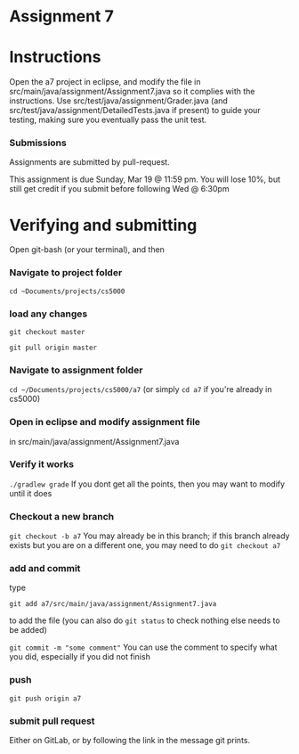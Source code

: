 Assignment 7
===

# Instructions

Open the a7 project in eclipse, and modify the file in src/main/java/assignment/Assignment7.java so it complies with the instructions. Use src/test/java/assignment/Grader.java (and src/test/java/assignment/DetailedTests.java if present) to guide your testing, making sure you eventually pass the unit test.

### Submissions
Assignments are submitted by pull-request.

This assignment is due Sunday, Mar 19 @ 11:59 pm. 
You will lose 10%, but still get credit if you submit before following Wed @ 6:30pm
# Verifying and submitting
Open git-bash (or your terminal), and then

### Navigate to project folder
```cd ~Documents/projects/cs5000```

### load any changes
```git checkout master```

```git pull origin master```

### Navigate to assignment folder
```cd ~/Documents/projects/cs5000/a7```   (or simply ```cd a7``` if you're already in cs5000)

### Open in eclipse and modify assignment file
in src/main/java/assignment/Assignment7.java

### Verify it works
```./gradlew grade```
If you dont get all the points, then you may want to modify until it does


### Checkout a new branch
```git checkout -b a7``` 
You may already be in this branch; if this branch already exists but you are on a different one, you may need to do ```git checkout a7```

### add and commit
type

```git add a7/src/main/java/assignment/Assignment7.java```

to add the file (you can also do ```git status``` to check nothing else needs to be added) 

```git commit -m "some comment"```
You can use the comment to specify what you did, especially if you did not finish

### push
```git push origin a7```

### submit pull request
Either on GitLab, or by following the link in the message git prints.

